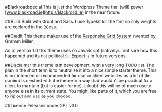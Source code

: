 #Blackroadspecial
This is just the Wordpress Theme that (will) power [www.blackroad.ie](http://blackroad.ie)
in the near future.

##Build
Build with Grunt and Sass.
I use Typekit for the font so only weights are declared in the (s)css.

##Credit
This theme makes use of the [Responsive Grid System](https://github.com/grahammiller/ResponsiveGridSystem) invented by Graham Miller.

As of version 1.0 this theme uses no JavaScript (natively)...not sure how this happened and its not political :) . Expect js in future versions.

##Disclaimer
this theme is in development, with a very long TODO list.
The plan in the short term is to neutralize it into a nice simple starter theme.
This is not intended or recommended for use on client websites as a lot of the content is meshed with the theme in a way that wouldn't be practical for a client to maintain (but is easier for me). I doubt this will be of much use to anyone else in its current state. You might like parts of it, which you are free to rip out and use as you choose.

##Licence
Released under GPL v3.0



